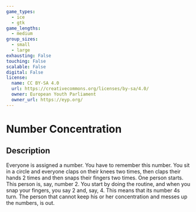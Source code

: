 ```yaml
---
game_types:
  - ice
  - gtk
game_lengths:
  - medium
group_sizes:
  - small
  - large
exhausting: False
touching: False
scalable: False
digital: False
license:
  name: CC BY-SA 4.0
  url: https://creativecommons.org/licenses/by-sa/4.0/
  owner: European Youth Parliament
  owner_url: https://eyp.org/
---
```

# Number Concentration

## Description
Everyone is assigned a number. You have to remember this number.
You sit in a circle and everyone claps on their knees two times, then claps their hands 2 times and then snaps their fingers two times.
One person starts. This person is, say, number 2. You start by doing the routine, and when you snap your fingers, you say 2 and, say, 4. This means that its number 4s turn. The person that cannot keep his or her concentration and messes up the numbers, is out.
